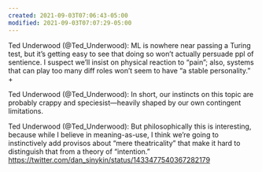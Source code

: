 ```yaml
---
created: 2021-09-03T07:06:43-05:00
modified: 2021-09-03T07:07:29-05:00
---
```


Ted Underwood (@Ted_Underwood): ML is nowhere near passing a Turing test, but it’s getting easy to see that doing so won’t actually persuade ppl of sentience. I suspect we’ll insist on physical reaction to “pain”; also, systems that can play too many diff roles won’t seem to have “a stable personality.” +

Ted Underwood (@Ted_Underwood): In short, our instincts on this topic are probably crappy and speciesist—heavily shaped by our own contingent limitations.

Ted Underwood (@Ted_Underwood): But philosophically this is interesting, because while I believe in meaning-as-use, I think we’re going to instinctively add provisos about “mere theatricality” that make it hard to distinguish that from a theory of “intention.” https://twitter.com/dan_sinykin/status/1433477540367282179
